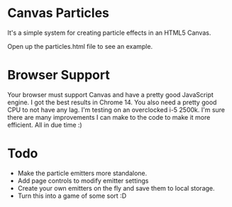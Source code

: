 Canvas Particles
================
It's a simple system for creating particle effects in an HTML5 Canvas.

Open up the particles.html file to see an example. 

Browser Support
===============
Your browser must support Canvas and have a pretty good JavaScript engine. I got the best results in Chrome 14. You also need a pretty good CPU to not have any lag. I'm testing on an overclocked i-5 2500k. I'm sure there are many improvements I can make to the code to make it more efficient. All in due time :)

Todo
====
* Make the particle emitters more standalone. 
* Add page controls to modify emitter settings
* Create your own emitters on the fly and save them to local storage.
* Turn this into a game of some sort :D
